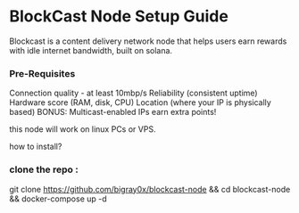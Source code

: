 # BlockCast Node Setup Guide

Blockcast is a content delivery network node that helps users earn rewards with idle internet bandwidth, built on solana.

### Pre-Requisites 

Connection quality - at least 10mbp/s
Reliability (consistent uptime)
Hardware score (RAM, disk, CPU)
Location (where your IP is physically based)
BONUS: Multicast-enabled IPs earn extra points!

this node will work on linux PCs or VPS.

how to install?  

### clone the repo :

git clone https://github.com/bigray0x/blockcast-node && cd blockcast-node && docker-compose up -d
